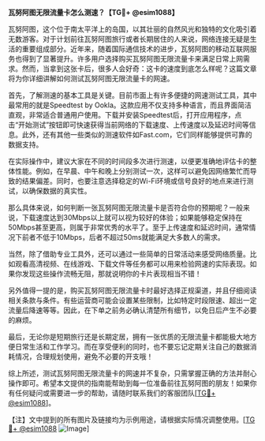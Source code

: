 **瓦努阿图无限流量卡怎么测速？【TG💪+ @esim1088】**

瓦努阿图，这个位于南太平洋上的岛国，以其壮丽的自然风光和独特的文化吸引着无数游客。对于计划前往瓦努阿图旅行或者长期居住的人来说，网络连接无疑是生活的重要组成部分。近年来，随着国际通信技术的进步，瓦努阿图的移动互联网服务也得到了显著提升。许多用户选择购买瓦努阿图无限流量卡来满足日常上网需求。然而，当拿到这张卡后，很多人会好奇：这卡的速度到底怎么样呢？这篇文章将为你详细讲解如何测试瓦努阿图无限流量卡的网速。

首先，了解测速的基本工具是关键。目前市面上有许多便捷的网速测试工具，其中最常用的就是Speedtest by Ookla。这款应用不仅支持多种语言，而且界面简洁直观，非常适合普通用户使用。下载并安装Speedtest后，打开应用程序，点击“开始测试”按钮即可快速获得当前网络的下载速度、上传速度以及延迟时间等信息。此外，还有其他一些类似的测速软件如Fast.com，它们同样能够提供可靠的数据支持。

在实际操作中，建议大家在不同的时间段多次进行测速，以便更准确地评估卡的整体性能。例如，在早晨、中午和晚上分别测试一次，这样可以避免因网络繁忙而导致的结果偏差。同时，也要注意选择稳定的Wi-Fi环境或信号良好的地点来进行测试，以确保数据的真实性。

那么具体来说，如何判断一张瓦努阿图无限流量卡是否符合你的预期呢？一般来说，下载速度达到30Mbps以上就可以视为较好的体验；如果能够稳定保持在50Mbps甚至更高，则属于非常优秀的水平了。至于上传速度和延迟时间，通常情况下前者不低于10Mbps，后者不超过50ms就能满足大多数人的需求。

当然，除了借助专业工具外，还可以通过一些简单的日常活动来感受网络质量。比如观看高清视频、在线游戏、下载文件等任务都可以用来检验网速的实际表现。如果你发现这些操作流畅无阻，那就说明你的卡片表现相当不错！

另外值得一提的是，购买瓦努阿图无限流量卡时最好选择正规渠道，并且仔细阅读相关条款与条件。有些运营商可能会设置某些限制，比如特定时段限速、超出一定流量后降速等等。因此，在下单之前务必确认清楚所有细节，以免日后产生不必要的麻烦。

最后，无论你是短期旅行还是长期定居，拥有一张优质的无限流量卡都能极大地方便日常生活和工作学习。而在享受便利的同时，也不要忘记定期关注自己的数据消耗情况，合理规划使用，避免不必要的开支哦！

综上所述，测试瓦努阿图无限流量卡的网速并不复杂，只需掌握正确的方法并耐心操作即可。希望本文提供的指南能帮助到每一位准备前往瓦努阿图的朋友！如果你有任何疑问或需要进一步的帮助，请随时联系我们的客服团队[[TG💪+ @esim1088](https://t.me/s/esim1088)]。

【注】文中提到的所有图片及链接均为示例用途，请根据实际情况调整使用。[[TG💪+ @esim1088](https://t.me/s/esim1088) ![Image](https://i.postimg.cc/4NQfJmqS/Snipaste-2025-05-13-00-14-12.png)]
